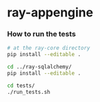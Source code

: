 
# ray-appengine

### How to run the tests

```bash
# at the ray-core directory
pip install --editable .

cd ../ray-sqlalchemy/
pip install --editable .

cd tests/
./run_tests.sh
```

